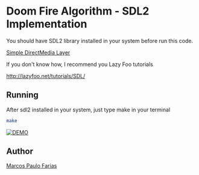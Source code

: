 # Doom Fire Algorithm - SDL2 Implementation

You should have SDL2 library installed in your system before run this code.

[Simple DirectMedia Layer](https://www.libsdl.org/)

If you don't know how, I recommend you Lazy Foo tutorials

http://lazyfoo.net/tutorials/SDL/

## Running

After sdl2 installed in your system, just type make in your terminal 

```sh
make
```

[![DEMO](https://img.youtube.com/vi/EUrG0Y91oJU/0.jpg)](https://www.youtube.com/watch?v=EUrG0Y91oJU)

## Author

[Marcos Paulo Farias](https://github.com/mrcsxsiq)